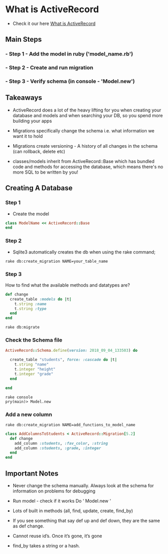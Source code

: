 # What is ActiveRecord
- Check it our here [What is ActiveRecord](https://guides.rubyonrails.org/active_record_basics.html)

## Main Steps

### - Step 1 - Add the model in ruby ('model_name.rb')
### - Step 2 - Create and run migration
### - Step 3 - Verify schema (in console - 'Model.new')

## Takeaways

- ActiveRecord does a lot of the heavy lifting for you when creating your database and models and when searching your DB, so you spend more building your apps

- Migrations specifically change the schema i.e. what information we want it to hold

- Migrations create versioning - A history of all changes in the schema (can rollback, delete etc)

- classes/models inherit from ActiveRecord::Base which has bundled code and methods for accessing the database, which means there's no more SQL to be written by you!

## Creating A Database

### Step 1

- Create the model

```ruby
class ModelName << ActiveRecord::Base
end
```
### Step 2

- Sqlite3 automatically creates the db when using the rake command;

```shell
rake db:create_migration NAME=your_table_name
```

### Step 3

How to find what the available methods and datatypes are?

```ruby
def change
  create_table :models do |t|
    t.string :name
    t.string :type
  end
end
```

```shell
rake db:migrate
```

### Check the Schema file

```ruby
ActiveRecord::Schema.define(version: 2018_09_04_133503) do

  create_table "students", force: :cascade do |t|
    t.string "name"
    t.integer "height"
    t.integer "grade"
  end

end
```

```shell
rake console
pry(main)> Model.new
```

### Add a new column

```shell
rake db:create_migration NAME=add_functions_to_model_name
```

```ruby
class AddColumnsToStudents < ActiveRecord::Migration[5.2]
  def change
  	add_column :students, :fav_color, :string
  	add_column :students, :grade, :integer
  end
end
```

## Important Notes

- Never change the schema manually.
Always look at the schema for information on problems for debugging

-	Run model - check if it works Do ‘ Model.new ‘

- Lots of built in methods (all, find, update, create, find_by)

- If you see something that say def up and def down, they are the same as def change.

- Cannot reuse id’s. Once it’s gone, it’s gone

- find_by takes a string or a hash.
